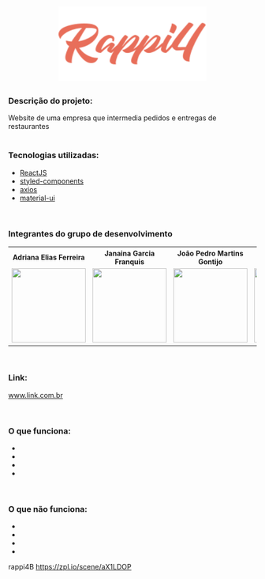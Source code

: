 <h1 align="center">
    <img width="300px" height="150px" alt="logo" src="https://github.com/future4code/paiva-labe-food4/blob/master/src/assets/LogoRappi4Colored.svg" />
    <br>    
</h1>

### Descrição do projeto:

Website de uma empresa que intermedia pedidos e entregas de restaurantes
<br/>
<br/>

### Tecnologias utilizadas:

- [ReactJS](https://reactjs.org/)
- [styled-components](https://www.styled-components.com/)
- [axios](https://github.com/axios/axios)
- [material-ui](https://material-ui.com/pt/)

<br/>

### Integrantes do grupo de desenvolvimento
<table>
  <tr>
    <th>Adriana Elias Ferreira</th>
    <th>Janaina Garcia Franquis</th>
    <th>João Pedro Martins Gontijo</th>
    <th>Sarah Migliorini Rocha</th>
    <th>Túlio Dias</th>
  </tr>
  <tr>
    <td>
  <img width='150px' height='150px' src='https://ca.slack-edge.com/TLAVDH7C2-U01SSF28JKT-a91fc1ade6f2-512' >
    </td>
        <td>
  <img width='150px' height='150px' src='https://ca.slack-edge.com/TLAVDH7C2-U01SL1TGFPW-eebfadefe904-512' >
    </td>
        <td>
  <img width='150px' height='150px' src='https://ca.slack-edge.com/TLAVDH7C2-U01SVQENQ6Q-101514f43f07-512' >
    </td>
     <td>
  <img width='150px' height='150px' src='https://ca.slack-edge.com/TLAVDH7C2-U01SE37G5AP-98aeaa93b8ac-512' >
    </td>
      <td>
  <img width='150px' height='150px' src='https://ca.slack-edge.com/TLAVDH7C2-U01SDSEHE1Y-2796d709d5a3-512' >
    </td>
  </tr>
<table>
<br/>

### Link: 
www.link.com.br

<br/>

### O que funciona:
- 
- 
- 
-

<br/>

### O que não funciona: 
- 
- 
- 
-

rappi4B
https://zpl.io/scene/aX1LDOP

